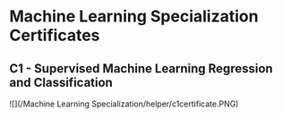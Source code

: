 # Machine Learning Specialization Certificates

## C1 - Supervised Machine Learning Regression and Classification

![](/Machine Learning Specialization/helper/c1certificate.PNG)
